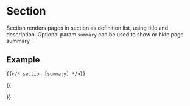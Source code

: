 
# Section

Section renders pages in section as definition list, using title and description. Optional param `summary` can be used to show or hide page summary

## Example

```tpl
{{</* section [summary] */>}}
```

{{<section summary >}}
